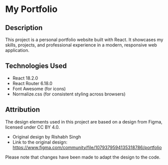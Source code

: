 # My Portfolio

## Description

This project is a personal portfolio website built with React. It showcases my skills, projects, and professional experience in a modern, responsive web application.

## Technologies Used

- React 18.2.0
- React Router 6.18.0
- Font Awesome (for icons)
- Normalize.css (for consistent styling across browsers)

## Attribution

The design elements used in this project are based on a design from Figma, licensed under CC BY 4.0.

- Original design by Rishabh Singh
- Link to the original design: https://www.figma.com/community/file/1079379594135318786/portfolio

Please note that changes have been made to adapt the design to the code.
